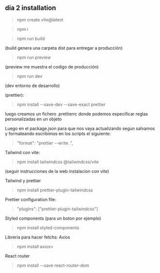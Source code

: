 ## dia 2 installation

> npm create vite@latest

> npm i

> npm run build

(build genera una carpeta dist para entregar a producción)

> npm run preview

(preview me muestra el codigo de producción)

> npm run dev

(dev entorno de desarrollo)

(prettier):

> npm install --save-dev --save-exact prettier

luego creamos un fichero .prettierrc donde podemos especificar reglas personalizadas en un objeto

Luego en el package.json para que nos vaya actualizando segun salvamos y formateando escribimos en los scripts el siguiente:

> "format": "prettier --write .",

Tailwind con vite:

> npm install tailwindcss @tailwindcss/vite

(seguir instrucciones de la web instalacion con vite)

Tailwind y prettier

> npm install prettier-plugin-tailwindcss

Prettier configuration file:

> "plugins": ["prettier-plugin-tailwindcss"]

Styled components (para un boton por ejemplo)

> npm install styled-components

Libreria para hacer fetchs: Axios

> npm install axios>

React router

> npm install --save react-router-dom

